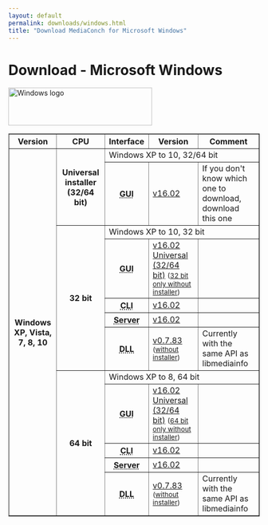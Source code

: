 ```yaml
---
layout: default
permalink: downloads/windows.html
title: "Download MediaConch for Microsoft Windows"
---
```


# Download - Microsoft Windows

<img src="/MediaConch/images/Windows.png" alt="Windows logo" width="288" height="76"><br/>

<table border="1">
<thead>
<tr class="table-header">
    <th>Version</th>
    <th>CPU</th>
    <th>Interface</th>
    <th>Version</th>
    <th>Comment</th>
</tr>
</thead>
<tbody>
<tr>
    <th rowspan="12">Windows XP, Vista, 7, 8, 10</th>
    <th rowspan="2">Universal installer (32/64 bit)</th>
    <td class="table-OS" colspan="3" id="i386">Windows XP to 10, 32/64 bit</td>
</tr>
<tr>
    <th><abbr title="Graphical User Interface">GUI</abbr></th>
    <td><a href="https://mediaarea.net/download/binary/mediaconch-gui/16.02/MediaConch_GUI_16.02_Windows.exe">v16.02</a></td>
    <td>If you don't know which one to download, download this one<?php echo $AdSupported; ?></td>
</tr>
<tr>
    <th rowspan="5">32 bit</th>
    <td class="table-OS" colspan="3" id="i386">Windows XP to 10, 32 bit</td>
</tr>
<tr>
    <th><abbr title="Graphical User Interface">GUI</abbr></th>
    <td><a href="https://mediaarea.net/download/binary/mediaconch-gui/16.02/MediaConch_GUI_16.02_Windows.exe">v16.02 Universal (32/64 bit)</a> <small> (<a href="https://mediaarea.net/download/binary/mediaconch-gui/16.02/MediaConch_GUI_16.02_Windows_i386_WithoutInstaller.7z">32 bit only without installer</a>)</small></td>
    <td><?php echo $AdSupported; ?></td>
</tr>
<tr>
    <th><abbr title="Command Line Interface">CLI</abbr></th>
    <td><a href="https://mediaarea.net/download/binary/mediaconch/16.02/MediaConch_CLI_16.02_Windows_i386.zip">v16.02</a></td>
    <td>&nbsp;</td>
</tr>
<tr>
    <th><abbr title="Server">Server</abbr></th>
    <td><a href="https://mediaarea.net/download/binary/mediaconch-server/16.02/MediaConch_Server_16.02_Windows_i386.zip">v16.02</a></td>
    <td>&nbsp;</td>
</tr>
<tr>
    <th><abbr title="Dynamic Link Library">DLL</abbr></th>
    <td><a href="https://mediaarea.net/download/binary/libmediainfo0/0.7.83/MediaInfo_DLL_0.7.83_Windows_i386.exe">v0.7.83</a><small> (<a href="https://mediaarea.net/download/binary/libmediainfo0/0.7.83/MediaInfo_DLL_0.7.83_Windows_i386_WithoutInstaller.7z">without installer</a>)</small></td>
    <td>Currently with the same API as libmediainfo</td>
</tr>
<tr>
    <th rowspan="5">64 bit</th>
    <td class="table-OS" colspan="3" id="x64">Windows XP to 8, 64 bit</td>
</tr>
<tr>
    <th><abbr title="Graphical User Interface">GUI</abbr></th>
    <td><a href="https://mediaarea.net/download/binary/mediaconch-gui/16.02/MediaConch_GUI_16.02_Windows.exe">v16.02 Universal (32/64 bit)</a> <small>(<a href="https://mediaarea.net/download/binary/mediaconch-gui/16.02/MediaConch_GUI_16.02_Windows_x64_WithoutInstaller.7z">64 bit only without installer</a>)</small></td>
    <td><?php echo $AdSupported; ?></td>
</tr>
<tr>
    <th><abbr title="Command Line Interface">CLI</abbr></th>
    <td><a href="https://mediaarea.net/download/binary/mediaconch/16.02/MediaConch_CLI_16.02_Windows_x64.zip">v16.02</a></td>
    <td>&nbsp;</td>
</tr>
<tr>
    <th><abbr title="Server">Server</abbr></th>
    <td><a href="https://mediaarea.net/download/binary/mediaconch-server/16.02/MediaConch_Server_16.02_Windows_x64.zip">v16.02</a></td>
    <td>&nbsp;</td>
</tr>
<tr>
    <th><abbr title="Dynamic Link Library">DLL</abbr></th>
    <td><a href="https://mediaarea.net/download/binary/libmediainfo0/0.7.83/MediaInfo_DLL_0.7.83_Windows_x64.exe">v0.7.83</a><small> (<a href="https://mediaarea.net/download/binary/libmediainfo0/0.7.83/MediaInfo_DLL_0.7.83_Windows_x64_WithoutInstaller.7z">without installer</a>)</small></td>
    <td>Currently with the same API as libmediainfo</td>
</tr>
</tbody>
</table>
